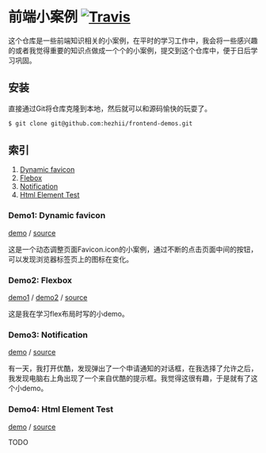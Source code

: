 # 前端小案例 [![Travis](https://img.shields.io/travis/hezhii/frontend-demos.svg)]()

这个仓库是一些前端知识相关的小案例，在平时的学习工作中，我会将一些感兴趣的或者我觉得重要的知识点做成一个个的小案例，提交到这个仓库中，便于日后学习巩固。

## 安装

直接通过Git将仓库克隆到本地，然后就可以和源码愉快的玩耍了。

```bash
$ git clone git@github.com:hezhii/frontend-demos.git
```

## 索引

1. [Dynamic favicon](#demo1-dynamic-favicon)
2. [Flebox](#demo2-flexbox)
3. [Notification](#demo3-Notification)
3. [Html Element Test](#demo4-html-element-test)

### Demo1: Dynamic favicon

[demo](http://www.whezh.com/frontend-demos/dynamic-favicon/) / [source](https://github.com/hezhii/frontend-demos/tree/master/dynamic-favicon)

这是一个动态调整页面Favicon.icon的小案例，通过不断的点击页面中间的按钮，可以发现浏览器标签页上的图标在变化。

### Demo2: Flexbox

[demo1](http://www.whezh.com/frontend-demos/flexbox/demo1) / [demo2](http://www.whezh.com/frontend-demos/flexbox/demo2)  / [source](https://github.com/hezhii/frontend-demos/tree/master/flexbox)

这是我在学习flex布局时写的小demo。

### Demo3: Notification

[demo](http://www.whezh.com/frontend-demos/notification/) / [source](https://github.com/hezhii/frontend-demos/tree/master/notification)

有一天，我打开优酷，发现弹出了一个申请通知的对话框，在我选择了允许之后，我发现电脑右上角出现了一个来自优酷的提示框。我觉得这很有趣，于是就有了这个小demo。

### Demo4: Html Element Test

[demo](http://www.whezh.com/frontend-demos/html-element-test/) / [source](https://github.com/hezhii/frontend-demos/tree/master/html-element-test)

TODO